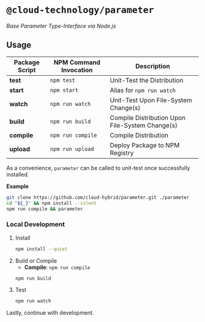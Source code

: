 # `@cloud-technology/parameter` #

*Base Parameter Type-Interface via Node.js*

## Usage ##

| Package Script | NPM Command Invocation | Description                                     |
|----------------|------------------------|-------------------------------------------------|
| **test**       | `npm test`             | Unit-Test the Distribution                      |
| **start**      | `npm start`            | Alias for `npm run watch`                       |
| **watch**      | `npm run watch`        | Unit-Test Upon File-System Change(s)            |
| **build**      | `npm run build`        | Compile Distribution Upon File-System Change(s) |
| **compile**    | `npm run compile`      | Compile Distribution                            |
| **upload**     | `npm run upload`       | Deploy Package to NPM Registry                  |

As a convenience, `parameter` can be called to unit-test once successfully installed.

**Example**

```bash
git clone https://github.com/cloud-hybrid/parameter.git ./parameter
cd "${_}" && npm install --silent
npm run compile && parameter
```

### Local Development ###

1. Install
    ```bash
    npm install --quiet
    ```
2. Build or Compile
    - **Compile**: `npm run compile`
    ```bash
    npm run build
    ```
3. Test
    ```bash
    npm run watch
    ```

Lastly, continue with development.